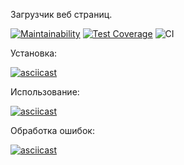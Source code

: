 Загрузчик веб страниц.

[![Maintainability](https://api.codeclimate.com/v1/badges/7f6581267690f132f241/maintainability)](https://codeclimate.com/github/Vasya231/backend-project-lvl3/maintainability)
[![Test Coverage](https://api.codeclimate.com/v1/badges/7f6581267690f132f241/test_coverage)](https://codeclimate.com/github/Vasya231/backend-project-lvl3/test_coverage)
![CI](https://github.com/Vasya231/backend-project-lvl3/workflows/CI/badge.svg)

Установка:

[![asciicast](https://asciinema.org/a/kQSEXGe2HV6fX6r4TA351Bbuf.svg)](https://asciinema.org/a/kQSEXGe2HV6fX6r4TA351Bbuf)

Использование:

[![asciicast](https://asciinema.org/a/OsPQ8kf3H2ZDgtM0bF8ppnpva.svg)](https://asciinema.org/a/OsPQ8kf3H2ZDgtM0bF8ppnpva)

Обработка ошибок:

[![asciicast](https://asciinema.org/a/jBXEoGLX1rq69836wyXACcNqR.svg)](https://asciinema.org/a/jBXEoGLX1rq69836wyXACcNqR)